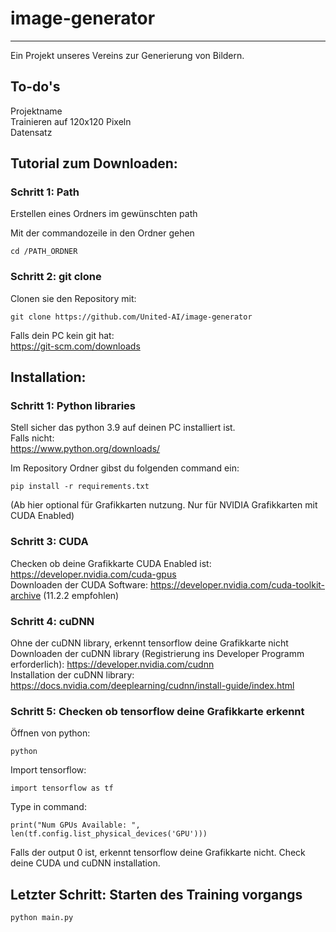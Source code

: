 # image-generator
---
Ein Projekt unseres Vereins zur Generierung von Bildern.
## To-do's
Projektname  
Trainieren auf 120x120 Pixeln  
Datensatz

## Tutorial zum Downloaden:
### Schritt 1: Path
Erstellen eines Ordners im gewünschten path

Mit der commandozeile in den Ordner gehen
```
cd /PATH_ORDNER
```

### Schritt 2: git clone
Clonen sie den Repository mit:
```
git clone https://github.com/United-AI/image-generator
```
Falls dein PC kein git hat:  
https://git-scm.com/downloads

## Installation:

### Schritt 1: Python libraries
Stell sicher das python 3.9 auf deinen PC installiert ist.  
Falls nicht:  
https://www.python.org/downloads/

Im Repository Ordner gibst du folgenden command ein:
```
pip install -r requirements.txt
```
(Ab hier optional für Grafikkarten nutzung. Nur für NVIDIA Grafikkarten mit CUDA Enabled) 

### Schritt 3: CUDA
Checken ob deine Grafikkarte CUDA Enabled ist: https://developer.nvidia.com/cuda-gpus  
Downloaden der CUDA Software: https://developer.nvidia.com/cuda-toolkit-archive (11.2.2 empfohlen)

### Schritt 4: cuDNN
Ohne der cuDNN library, erkennt tensorflow deine Grafikkarte nicht  
Downloaden der cuDNN library (Registrierung ins Developer Programm erforderlich): https://developer.nvidia.com/cudnn  
Installation der cuDNN library: https://docs.nvidia.com/deeplearning/cudnn/install-guide/index.html

### Schritt 5: Checken ob tensorflow deine Grafikkarte erkennt
Öffnen von python:
```
python
```
Import tensorflow:
```
import tensorflow as tf
```
Type in command:
```
print("Num GPUs Available: ", len(tf.config.list_physical_devices('GPU')))
```
Falls der output 0 ist, erkennt tensorflow deine Grafikkarte nicht. Check deine CUDA und cuDNN installation.

## Letzter Schritt: Starten des Training vorgangs
```
python main.py
```


